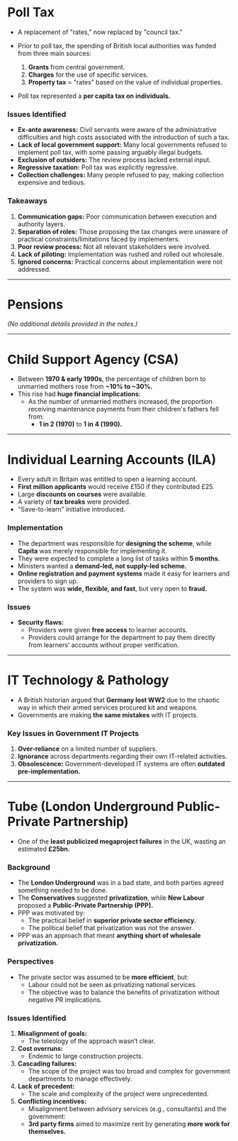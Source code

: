 # Poll Tax

- A replacement of "rates," now replaced by "council tax."
- Prior to poll tax, the spending of British local authorities was funded from three main sources:
  1. **Grants** from central government.
  2. **Charges** for the use of specific services.
  3. **Property tax** = "rates" based on the value of individual properties.

- Poll tax represented a **per capita tax on individuals.**

### Issues Identified

- **Ex-ante awareness:** Civil servants were aware of the administrative difficulties and high costs associated with the introduction of such a tax.
- **Lack of local government support:** Many local governments refused to implement poll tax, with some passing arguably illegal budgets.
- **Exclusion of outsiders:** The review process lacked external input.
- **Regressive taxation:** Poll tax was explicitly regressive.
- **Collection challenges:** Many people refused to pay, making collection expensive and tedious.

### Takeaways

1. **Communication gaps:** Poor communication between execution and authority layers.
2. **Separation of roles:** Those proposing the tax changes were unaware of practical constraints/limitations faced by implementers.
3. **Poor review process:** Not all relevant stakeholders were involved.
4. **Lack of piloting:** Implementation was rushed and rolled out wholesale.
5. **Ignored concerns:** Practical concerns about implementation were not addressed.
   
---

# Pensions

*(No additional details provided in the notes.)*

---

# Child Support Agency (CSA)

- Between **1970 & early 1990s**, the percentage of children born to unmarried mothers rose from **~10% to ~30%.**
- This rise had **huge financial implications**:
  - As the number of unmarried mothers increased, the proportion receiving maintenance payments from their children's fathers fell from:
    - **1 in 2 (1970)** to **1 in 4 (1990).**

---

# Individual Learning Accounts (ILA)

- Every adult in Britain was entitled to open a learning account.  
- **First million applicants** would receive £150 if they contributed £25.  
- Large **discounts on courses** were available.  
- A variety of **tax breaks** were provided.  
- "Save-to-learn" initiative introduced.  

### Implementation

- The department was responsible for **designing the scheme**, while **Capita** was merely responsible for implementing it.
- They were expected to complete a long list of tasks within **5 months.**
- Ministers wanted a **demand-led, not supply-led scheme.**
- **Online registration and payment systems** made it easy for learners and providers to sign up.
- The system was **wide, flexible, and fast**, but very open to **fraud.**

### Issues

- **Security flaws:**  
  - Providers were given **free access** to learner accounts.  
  - Providers could arrange for the department to pay them directly from learners’ accounts without proper verification.

---

# IT Technology & Pathology

- A British historian argued that **Germany lost WW2** due to the chaotic way in which their armed services procured kit and weapons.  
- Governments are making **the same mistakes** with IT projects.

### Key Issues in Government IT Projects

1. **Over-reliance** on a limited number of suppliers.
2. **Ignorance** across departments regarding their own IT-related activities.
3. **Obsolescence:** Government-developed IT systems are often **outdated pre-implementation.**

---

# Tube (London Underground Public-Private Partnership)

- One of the **least publicized megaproject failures** in the UK, wasting an estimated **£25bn.**  

### Background

- The **London Underground** was in a bad state, and both parties agreed something needed to be done.
- The **Conservatives** suggested **privatization**, while **New Labour** proposed a **Public-Private Partnership (PPP).**
- PPP was motivated by:
  - The practical belief in **superior private sector efficiency.**
  - The political belief that privatization was not the answer.
- PPP was an approach that meant **anything short of wholesale privatization.**

### Perspectives

- The private sector was assumed to be **more efficient**, but:
  - Labour could not be seen as privatizing national services.
  - The objective was to balance the benefits of privatization without negative PR implications.

### Issues Identified

1. **Misalignment of goals:**  
   - The teleology of the approach wasn’t clear.
2. **Cost overruns:**  
   - Endemic to large construction projects.
3. **Cascading failures:**  
   - The scope of the project was too broad and complex for government departments to manage effectively.
4. **Lack of precedent:**  
   - The scale and complexity of the project were unprecedented.
5. **Conflicting incentives:**  
   - Misalignment between advisory services (e.g., consultants) and the government:
    - **3rd party firms** aimed to maximize rent by generating **more work for themselves.**